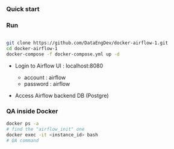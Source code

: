 ### Quick start

### Run

```bash

git clone https://github.com/DataEngDev/docker-airflow-1.git
cd docker-airflow-1
docker-compose -f docker-compose.yml up -d
```
- Login to Airflow UI : localhost:8080
	- account : airflow
	- password : airflow

- Access Airflow backend DB (Postgre)


### QA inside Docker
```bash
docker ps -a 
# find the "airflow_init" one 
docker exec -it <instance_id> bash
# QA command
```